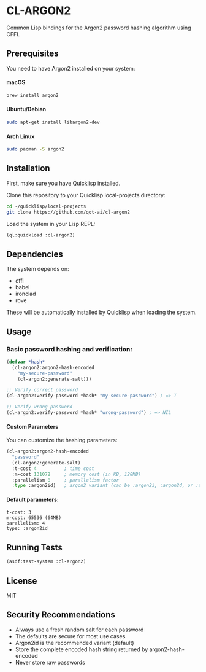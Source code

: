 # CL-ARGON2
Common Lisp bindings for the Argon2 password hashing algorithm using CFFI.

## Prerequisites
You need to have Argon2 installed on your system:

#### macOS
```bash
brew install argon2
```
#### Ubuntu/Debian
```bash
sudo apt-get install libargon2-dev
```
#### Arch Linux
```bash
sudo pacman -S argon2
```
## Installation

First, make sure you have Quicklisp installed.

Clone this repository to your Quicklisp local-projects directory:

```bash
cd ~/quicklisp/local-projects
git clone https://github.com/qot-ai/cl-argon2
```

Load the system in your Lisp REPL:

```lisp
(ql:quickload :cl-argon2)
```

## Dependencies
The system depends on:

- cffi 
- babel 
- ironclad 
- rove 

These will be automatically installed by Quicklisp when loading the system.

## Usage

### Basic password hashing and verification:

```lisp
(defvar *hash* 
  (cl-argon2:argon2-hash-encoded 
    "my-secure-password" 
    (cl-argon2:generate-salt)))

;; Verify correct password
(cl-argon2:verify-password *hash* "my-secure-password") ; => T

;; Verify wrong password
(cl-argon2:verify-password *hash* "wrong-password") ; => NIL
```
#### Custom Parameters
You can customize the hashing parameters:

```lisp
(cl-argon2:argon2-hash-encoded 
  "password"
  (cl-argon2:generate-salt)
  :t-cost 4          ; time cost
  :m-cost 131072     ; memory cost (in KB, 128MB)
  :parallelism 8     ; parallelism factor
  :type :argon2id)   ; argon2 variant (can be :argon2i, :argon2d, or :argon2id)
```
#### Default parameters:

```
t-cost: 3
m-cost: 65536 (64MB)
parallelism: 4
type: :argon2id
```

## Running Tests

```lisp
(asdf:test-system :cl-argon2)
```
## License
MIT
## Security Recommendations

- Always use a fresh random salt for each password
- The defaults are secure for most use cases
- Argon2id is the recommended variant (default)
- Store the complete encoded hash string returned by argon2-hash-encoded
- Never store raw passwords
